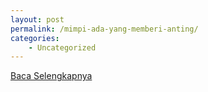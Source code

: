```yaml
---
layout: post
permalink: /mimpi-ada-yang-memberi-anting/
categories:
    - Uncategorized
---
```


[Baca Selengkapnya](/10)